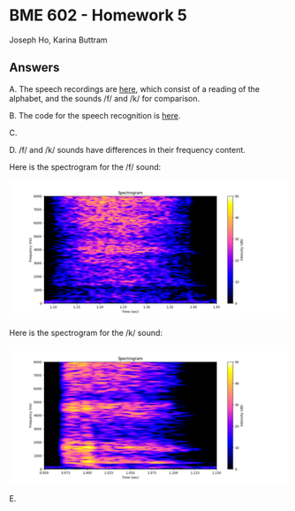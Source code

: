 # BME 602 - Homework 5
Joseph Ho, Karina Buttram

## Answers
A. The speech recordings are [here](/recordings), which consist of a reading of the alphabet, and the sounds /f/ and /k/ for comparison.

B. The code for the speech recognition is [here](/speech_processing.py).

C. 

D. /f/ and /k/ sounds have differences in their frequency content. 

Here is the spectrogram for the /f/ sound:

![spectrogram_f](figures/spectrogram_f.png)

Here is the spectrogram for the /k/ sound:

![spectrogram_k](figures/spectrogram_k.png)

E.
